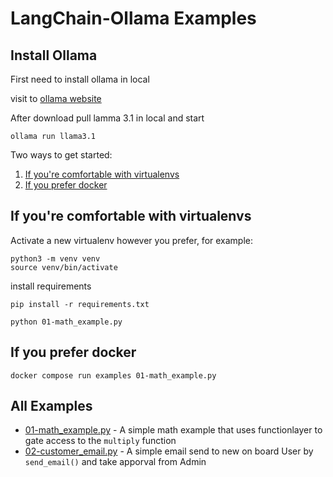 # LangChain-Ollama Examples

## Install Ollama
First need to install ollama in local 

visit to [ollama website](https://ollama.com/download)

After download pull lamma 3.1 in local and start 
```
ollama run llama3.1
```



Two ways to get started:

1. [If you're comfortable with virtualenvs](#if-youre-comfortable-with-virtualenvs)
2. [If you prefer docker](#if-you-prefer-docker)

## If you're comfortable with virtualenvs

Activate a new virtualenv however you prefer, for example:

```
python3 -m venv venv
source venv/bin/activate
```

install requirements

```
pip install -r requirements.txt
```

```
python 01-math_example.py
```

## If you prefer docker

```
docker compose run examples 01-math_example.py
```

## All Examples


- [01-math_example.py](01-math_example.py) - A simple math example that uses functionlayer to gate access to the `multiply` function
- [02-customer_email.py](02-customer_email.py) - A simple email send to new on board User by `send_email()` and take apporval from Admin


